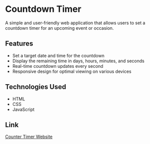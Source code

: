 # Countdown Timer

A simple and user-friendly web application that allows users to set a countdown timer for an upcoming event or occasion.

## Features

- Set a target date and time for the countdown
- Display the remaining time in days, hours, minutes, and seconds
- Real-time countdown updates every second
- Responsive design for optimal viewing on various devices

## Technologies Used

- HTML
- CSS
- JavaScript
## Link
[Counter Timer Website](https://jasperamaralapudi.github.io/CodeClause/countdowntimer.html)
